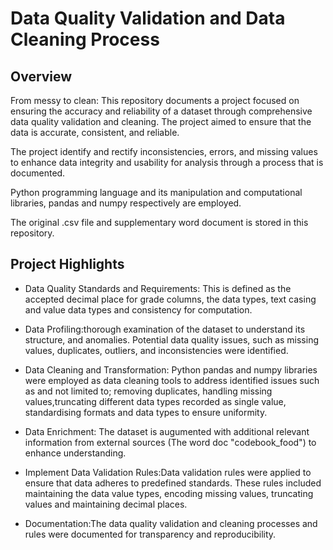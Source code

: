 # Data Quality Validation and Data Cleaning Process


## Overview

From messy to clean: This repository documents a project focused on ensuring the accuracy and reliability of a dataset through comprehensive data quality validation and cleaning. The project aimed to ensure that the data is accurate, consistent, and reliable. 

The project identify and rectify inconsistencies, errors, and missing values to enhance data integrity and usability for analysis through a process that is documented.

Python programming language and its manipulation and computational libraries, pandas and numpy respectively are employed.

The original .csv file and supplementary word document is stored in this repository.

## Project Highlights

- Data Quality Standards and Requirements: This is defined as the accepted decimal place for grade columns, the data types, text casing and value data types and consistency for computation.

- Data Profiling:thorough examination of the dataset to understand its structure, and anomalies. Potential data quality issues, such as missing values, duplicates, outliers, and inconsistencies were identified.

- Data Cleaning and Transformation: Python pandas and numpy libraries were employed as data cleaning tools to address identified issues such as and not limited to; removing duplicates, handling missing values,truncating different data types recorded as single value, standardising formats and data types to ensure uniformity.

- Data Enrichment: The dataset is augumented with additional relevant information from external sources (The word doc "codebook_food") to enhance understanding. 

- Implement Data Validation Rules:Data validation rules were applied to ensure that data adheres to predefined standards.
These rules included maintaining the data value types, encoding missing values, truncating values and maintaining decimal places.

- Documentation:The data quality validation and cleaning processes and  rules were documented  for transparency and reproducibility.
